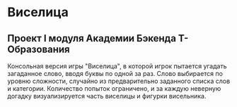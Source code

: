 # Виселица

## Проект I модуля Академии Бэкенда Т-Образования

Консольная версия игры "Виселица", в которой игрок пытается угадать загаданное слово, вводя буквы по одной за раз. Слово выбирается по уровню сложности, случайно из предварительно заданного списка слов и категории. Количество попыток ограничено, и за каждую неверную догадку визуализируется часть виселицы и фигурки висельника.
